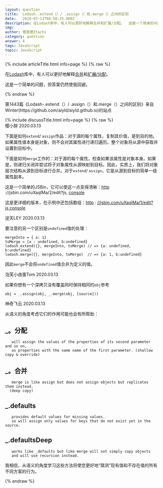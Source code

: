 ```yaml
---
layout: question
title:  Lodash-.extend（）/ .assign（）和.merge（）之间的区别
date:   2020-03-13T08:50:35.000Z
description: 在Lodash库中，有人可以更好地解释合并和扩展/分配。  这是一个简单的问题，但答案仍然使我回避。 ...
img: 
author: 理查德Itachi
category: question
answer: 4
tags: JavaScript
topic: JavaScript
---
```

<div class="article-root">
  <div class="article">
    {% include articleTitle.html info=page %}
    {% raw %}
    <div class="article-content"><p><font style="vertical-align: inherit;"><font style="vertical-align: inherit;">在</font></font><a href="http://www.lodash.com" rel="noreferrer"><font style="vertical-align: inherit;"><font style="vertical-align: inherit;">Lodash</font></font></a><font style="vertical-align: inherit;"><font style="vertical-align: inherit;">库中，有人可以更好地解释</font></font><a href="http://lodash.com/docs#merge" rel="noreferrer"><font style="vertical-align: inherit;"><font style="vertical-align: inherit;">合并</font></font></a><font style="vertical-align: inherit;"><font style="vertical-align: inherit;">和</font></font><a href="http://lodash.com/docs#assign" rel="noreferrer"><font style="vertical-align: inherit;"><font style="vertical-align: inherit;">扩展/分配</font></font></a><font style="vertical-align: inherit;"><font style="vertical-align: inherit;">。  </font></font></p>

<p><font style="vertical-align: inherit;"><font style="vertical-align: inherit;">这是一个简单的问题，但答案仍然使我回避。 </font></font></p></div>
    {% endraw %}
  </div>
  <p class="winter_mark">第1443篇《Lodash-.extend（）/ .assign（）和.merge（）之间的区别》来自Winter(https://github.com/aiyld/aiyld.github.io)的站点</p>
  <div class="discuss-wrapper">
    {% include discussTitle.html info=page %}
    {% raw %}
    <div class="discuss-item">
        <div class="discuss-parent">
          <div class="discuss-meta">
            <span class="discuss-user">樱小胖</span>
            <span class="discuss-time">2020.03.13</span>
          </div>
          <div class="discuss-comment"><p><font style="vertical-align: inherit;"><font style="vertical-align: inherit;">下面是如何</font></font><code>extend</code><font style="vertical-align: inherit;"><font style="vertical-align: inherit;">/ </font></font><code>assign</code><font style="vertical-align: inherit;"><font style="vertical-align: inherit;">作品：对于源的每个属性，复制其价值，是到目的地。</font><font style="vertical-align: inherit;">如果属性值本身是对象，则不会对其属性进行递归遍历。</font><font style="vertical-align: inherit;">整个对象将从源中获取并设置到目标中。</font></font></p>

<p><font style="vertical-align: inherit;"><font style="vertical-align: inherit;">下面是如何</font></font><code>merge</code><font style="vertical-align: inherit;"><font style="vertical-align: inherit;">工作的：对于源的每个属性，检查如果该属性是对象本身。</font><font style="vertical-align: inherit;">如果是，则递归关闭并尝试将子对象属性从源映射到目标。</font><font style="vertical-align: inherit;">因此，实质上，我们将对象层次结构从源到目标进行合并。</font><font style="vertical-align: inherit;">对于</font></font><code>extend</code><font style="vertical-align: inherit;"><font style="vertical-align: inherit;">/ </font></font><code>assign</code><font style="vertical-align: inherit;"><font style="vertical-align: inherit;">，它是从源到目标的简单一级属性副本。</font></font></p>

<p><font style="vertical-align: inherit;"><font style="vertical-align: inherit;">这是一个简单的JSBin，它可以使这一点变得清晰：</font><a href="http://jsbin.com/uXaqIMa/2/edit?js,console"><font style="vertical-align: inherit;">http</font></a><font style="vertical-align: inherit;"> ://jsbin.com/uXaqIMa/2/edit?js,
 </font></font><a href="http://jsbin.com/uXaqIMa/2/edit?js,console"><font style="vertical-align: inherit;"><font style="vertical-align: inherit;">console</font></font></a></p>

<p><font style="vertical-align: inherit;"><font style="vertical-align: inherit;">这是更详细的版本，在示例中还包括数组：</font><a href="http://jsbin.com/uXaqIMa/1/edit?js,console"><font style="vertical-align: inherit;">http</font></a><font style="vertical-align: inherit;"> :
 </font></font><a href="http://jsbin.com/uXaqIMa/1/edit?js,console"><font style="vertical-align: inherit;"><font style="vertical-align: inherit;">//jsbin.com/uXaqIMa/1/edit?js,console</font></font></a></p></div>
        </div></div><div class="discuss-item">
        <div class="discuss-parent">
          <div class="discuss-meta">
            <span class="discuss-user">逆天LEY</span>
            <span class="discuss-time">2020.03.13</span>
          </div>
          <div class="discuss-comment"><p><font style="vertical-align: inherit;"><font style="vertical-align: inherit;">要注意的另一个区别是</font></font><code>undefined</code><font style="vertical-align: inherit;"><font style="vertical-align: inherit;">值的</font><font style="vertical-align: inherit;">处理</font><font style="vertical-align: inherit;">：</font></font></p>

<pre><code>mergeInto = { a: 1}<font></font>
toMerge = {a : undefined, b:undefined}<font></font>
lodash.extend({}, mergeInto, toMerge) // =&gt; {a: undefined, b:undefined}<font></font>
lodash.merge({}, mergeInto, toMerge)  // =&gt; {a: 1, b:undefined}<font></font>
</code></pre>

<p><font style="vertical-align: inherit;"><font style="vertical-align: inherit;">因此</font></font><code>merge</code><font style="vertical-align: inherit;"><font style="vertical-align: inherit;">不会将</font></font><code>undefined</code><font style="vertical-align: inherit;"><font style="vertical-align: inherit;">值</font><font style="vertical-align: inherit;">合并</font><font style="vertical-align: inherit;">为定义的值。</font></font></p></div>
        </div></div><div class="discuss-item">
        <div class="discuss-parent">
          <div class="discuss-meta">
            <span class="discuss-user">泡芙小卤蛋Tom</span>
            <span class="discuss-time">2020.03.13</span>
          </div>
          <div class="discuss-comment"><p><font style="vertical-align: inherit;"><font style="vertical-align: inherit;">如果你想有一个深拷贝没有覆盖同时保持相同的</font></font><code>obj</code><font style="vertical-align: inherit;"><font style="vertical-align: inherit;">参考</font></font></p>

<p><code>obj = _.assign(obj, _.merge(obj, [source]))</code></p></div>
        </div></div><div class="discuss-item">
        <div class="discuss-parent">
          <div class="discuss-meta">
            <span class="discuss-user">神奇飞云</span>
            <span class="discuss-time">2020.03.13</span>
          </div>
          <div class="discuss-comment"><p><font style="vertical-align: inherit;"><font style="vertical-align: inherit;">从语义的角度考虑它们的作用可能也会有所帮助：</font></font></p>

<h2><font style="vertical-align: inherit;"><font style="vertical-align: inherit;">     _。分配</font></font></h2>

   <pre class="lang-none prettyprint-override"><code>   will assign the values of the properties of its second parameter and so on,<font></font>
   as properties with the same name of the first parameter. (shallow copy &amp; override)<font></font>
</code></pre>

<h2><font style="vertical-align: inherit;"><font style="vertical-align: inherit;">     _。合并</font></font></h2>

   <pre class="lang-none prettyprint-override"><code>   merge is like assign but does not assign objects but replicates them instead.<font></font>
  (deep copy)<font></font>
</code></pre>

<h2><font style="vertical-align: inherit;"><font style="vertical-align: inherit;">     _.defaults</font></font></h2>

   <pre class="lang-none prettyprint-override"><code>   provides default values for missing values.<font></font>
   so will assign only values for keys that do not exist yet in the source.<font></font>
</code></pre>

<h2><font style="vertical-align: inherit;"><font style="vertical-align: inherit;">     _.defaultsDeep</font></font></h2>

   <pre class="lang-none prettyprint-override"><code>   works like _defaults but like merge will not simply copy objects<font></font>
   and will use recursion instead.<font></font>
</code></pre>

<p><font style="vertical-align: inherit;"><font style="vertical-align: inherit;">我相信，从语义的角度学习这些方法将使您更好地“猜测”现有值和不存在值的所有不同方案的行为。</font></font></p></div>
        </div></div>
    {% endraw %}
  </div>
<div>
